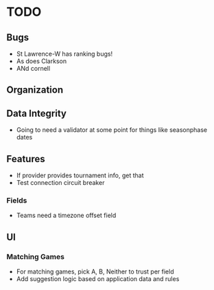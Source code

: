 TODO
====

## Bugs
* St Lawrence-W has ranking bugs!
* As does Clarkson
* ANd cornell

## Organization

## Data Integrity
* Going to need a validator at some point for things like seasonphase dates

## Features
* If provider provides tournament info, get that
* Test connection circuit breaker

### Fields
* Teams need a timezone offset field

## UI
### Matching Games
* For matching games, pick A, B, Neither to trust per field
* Add suggestion logic based on application data and rules
